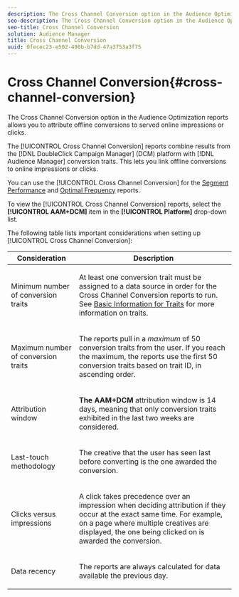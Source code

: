 ```yaml
---
description: The Cross Channel Conversion option in the Audience Optimization reports allows you to attribute offline conversions to served online impressions or clicks.
seo-description: The Cross Channel Conversion option in the Audience Optimization reports allows you to attribute offline conversions to served online impressions or clicks.
seo-title: Cross Channel Conversion
solution: Audience Manager
title: Cross Channel Conversion
uuid: 0fecec23-e502-490b-b7dd-47a3753a3f75
---
```


# Cross Channel Conversion{#cross-channel-conversion}

The Cross Channel Conversion option in the Audience Optimization reports allows you to attribute offline conversions to served online impressions or clicks.

The [!UICONTROL Cross Channel Conversion] reports combine results from the [!DNL DoubleClick Campaign Manager] (DCM) platform with [!DNL Audience Manager] conversion traits. This lets you link offline conversions to online impressions or clicks. 

You can use the [!UICONTROL Cross Channel Conversion] for the [Segment Performance](../../../reporting/audience-optimization-reports/aor-advertisers/segment-performance.md) and [Optimal Frequency](../../../reporting/audience-optimization-reports/aor-advertisers/optimal-frequency.md) reports.

To view the [!UICONTROL Cross Channel Conversion] reports, select the **[!UICONTROL AAM+DCM]** item in the **[!UICONTROL Platform]** drop-down list.

The following table lists important considerations when setting up [!UICONTROL Cross Channel Conversion]:

<table id="table_62590B4AB7624B619EC9AA8FF89722C9"> 
 <thead> 
  <tr> 
   <th class="entry"> Consideration </th> 
   <th class="entry"> Description </th> 
  </tr> 
 </thead>
 <tbody> 
  <tr> 
   <td colname="col01"> <p>Minimum number of conversion traits </p> </td> 
   <td colname="col1"> <p>At least one conversion trait must be assigned to a data source in order for the <span class="wintitle"> Cross Channel Conversion</span> reports to run. See <a href="../../../features/traits/create-onboarded-rule-based-traits.md"> Basic Information for Traits</a> for more information on traits. </p> </td> 
  </tr> 
  <tr> 
   <td colname="col01"> <p>Maximum number of conversion traits </p> </td> 
   <td colname="col1"> <p>The reports pull in a <i>maximum</i> of 50 conversion traits from the user. If you reach the maximum, the reports use the first 50 conversion traits based on trait ID, in ascending order. </p> </td> 
  </tr> 
  <tr> 
   <td> <p>Attribution window </p> </td> 
   <td> <p> <b><span class="uicontrol"> The AAM+DCM</span></b> attribution window is 14 days, meaning that only conversion traits exhibited in the last two weeks are considered. </p> </td> 
  </tr> 
  <tr> 
   <td> <p>Last-touch methodology </p> </td> 
   <td> <p>The creative that the user has seen last before converting is the one awarded the conversion. </p> </td> 
  </tr> 
  <tr> 
   <td> <p>Clicks versus impressions </p> </td> 
   <td> <p>A click takes precedence over an impression when deciding attribution if they occur at the exact same time. For example, on a page where multiple creatives are displayed, the one being clicked on is awarded the conversion. </p> </td> 
  </tr> 
  <tr> 
   <td> <p>Data recency </p> </td> 
   <td> <p>The reports are always calculated for data available the previous day. </p> </td> 
  </tr> 
 </tbody> 
</table>
